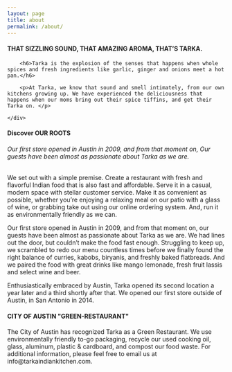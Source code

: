 ```yaml
---
layout: page
title: about
permalink: /about/
---
```


<div class="about">
<section>
	<div class="col12"><h4>THAT SIZZLING SOUND, THAT AMAZING AROMA, THAT’S TARKA.</h4></div>
	<div class="col8">

		<h6>Tarka is the explosion of the senses that happens when whole spices and fresh ingredients like garlic, ginger and onions meet a hot pan.</h6>

		<p>At Tarka, we know that sound and smell intimately, from our own kitchens growing up. We have experienced the deliciousness that happens when our moms bring out their spice tiffins, and get their Tarka on. </p>
	
	</div>
</section>
<section>
<div class="col6 about4">
</div>
<div class="col6 about1">
</div>
</section>

<section>
<div class="col6 about3">
</div>
<div class="col6 about6">
</div>


</section>



<section>
	<div class="col12"><h4>Discover OUR ROOTS</h4></div>
	<div class="col8">
<h6>Our first store opened in Austin in 2009, and from that moment on, Our guests have been almost as passionate about Tarka as we are.</h6>
</div>
<div class="col8 about5"></div>
<div class="col8">
<p>We set out with a simple premise. Create a restaurant with fresh and flavorful Indian food that is also fast and affordable. Serve it in a casual, modern space with stellar customer service. Make it as convenient as possible, whether you’re enjoying a relaxing meal on our patio with a glass of wine, or grabbing take out using our online ordering system. And, run it as environmentally friendly as we can.</p>
<p>Our first store opened in Austin in 2009, and from that moment on, our guests have been almost as passionate about Tarka as we are. We had lines out the door, but couldn’t make the food fast enough. Struggling to keep up, we scrambled to redo our menu countless times before we finally found the right balance of curries, kabobs, biryanis, and freshly baked flatbreads. And we paired the food with great drinks like mango lemonade, fresh fruit lassis and select wine and beer.</p>
<p>Enthusiastically embraced by Austin, Tarka opened its second location a year later and a third shortly after that. We opened our first store outside of Austin, in San Antonio in 2014.</p>

</div>

</section>

<section>

<div class="col12"><h4>CITY OF AUSTIN "GREEN-RESTAURANT"</h4></div>
<div class="col8">


<p>The City of Austin has recognized Tarka as a Green Restaurant. We use environmentally friendly to-go packaging, recycle our used cooking oil, glass, aluminum, plastic & cardboard, and compost our food waste. For additional information, please feel free to email us at info@tarkaindiankitchen.com.</p>

</div>
<div class="col8 about2">
</div>
</section>